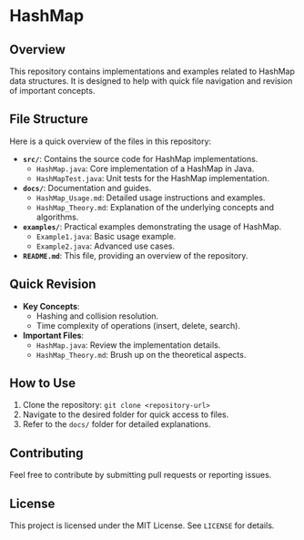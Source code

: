 # HashMap

## Overview
This repository contains implementations and examples related to HashMap data structures. It is designed to help with quick file navigation and revision of important concepts.

## File Structure
Here is a quick overview of the files in this repository:

- **`src/`**: Contains the source code for HashMap implementations.
    - `HashMap.java`: Core implementation of a HashMap in Java.
    - `HashMapTest.java`: Unit tests for the HashMap implementation.
- **`docs/`**: Documentation and guides.
    - `HashMap_Usage.md`: Detailed usage instructions and examples.
    - `HashMap_Theory.md`: Explanation of the underlying concepts and algorithms.
- **`examples/`**: Practical examples demonstrating the usage of HashMap.
    - `Example1.java`: Basic usage example.
    - `Example2.java`: Advanced use cases.
- **`README.md`**: This file, providing an overview of the repository.

## Quick Revision
- **Key Concepts**:
    - Hashing and collision resolution.
    - Time complexity of operations (insert, delete, search).
- **Important Files**:
    - `HashMap.java`: Review the implementation details.
    - `HashMap_Theory.md`: Brush up on the theoretical aspects.

## How to Use
1. Clone the repository: `git clone <repository-url>`
2. Navigate to the desired folder for quick access to files.
3. Refer to the `docs/` folder for detailed explanations.

## Contributing
Feel free to contribute by submitting pull requests or reporting issues.

## License
This project is licensed under the MIT License. See `LICENSE` for details.
